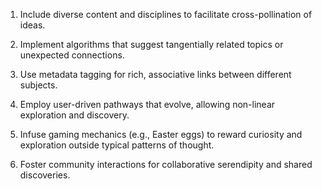 1. Include diverse content and disciplines to facilitate cross-pollination of ideas.

2. Implement algorithms that suggest tangentially related topics or unexpected connections.

3. Use metadata tagging for rich, associative links between different subjects.

4. Employ user-driven pathways that evolve, allowing non-linear exploration and discovery.

5. Infuse gaming mechanics (e.g., Easter eggs) to reward curiosity and exploration outside typical patterns of thought.

6. Foster community interactions for collaborative serendipity and shared discoveries.